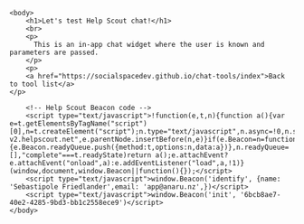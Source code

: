 <html>
    
    <body>
        <h1>Let's test Help Scout chat!</h1>
        <br>
        <p>
          This is an in-app chat widget where the user is known and parameters are passed.
        </p>
        <p>
        <a href="https://socialspacedev.github.io/chat-tools/index">Back to tool list</a>
    </p>
        
        <!-- Help Scout Beacon code -->        
        <script type="text/javascript">!function(e,t,n){function a(){var e=t.getElementsByTagName("script")[0],n=t.createElement("script");n.type="text/javascript",n.async=!0,n.src="https://beacon-v2.helpscout.net",e.parentNode.insertBefore(n,e)}if(e.Beacon=n=function(t,n,a){e.Beacon.readyQueue.push({method:t,options:n,data:a})},n.readyQueue=[],"complete"===t.readyState)return a();e.attachEvent?e.attachEvent("onload",a):e.addEventListener("load",a,!1)}(window,document,window.Beacon||function(){});</script>
        <script type="text/javascript">window.Beacon('identify', {name: 'Sebastipole Friedlander',email: 'app@anaru.nz',})</script>
        <script type="text/javascript">window.Beacon('init', '6bcb8ae7-40e2-4285-9bd3-bb1c2558ece9')</script>
    </body>
    
</html>
